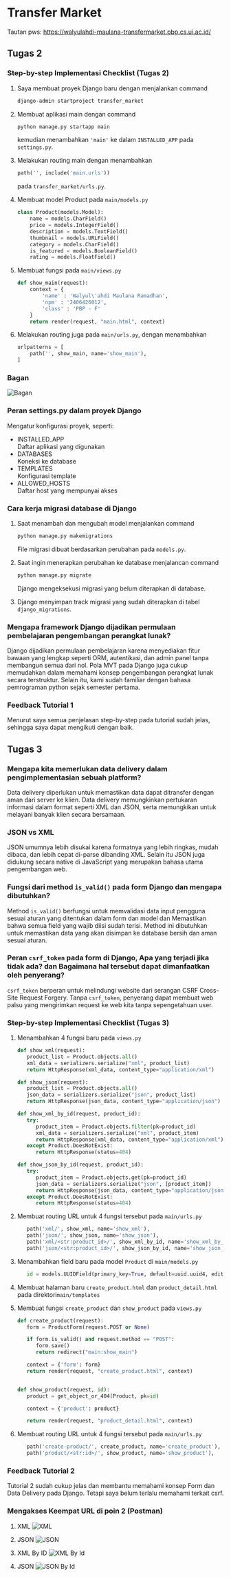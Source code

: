 # Transfer Market

Tautan pws: https://walyulahdi-maulana-transfermarket.pbp.cs.ui.ac.id/

## Tugas 2

### Step-by-step Implementasi Checklist (Tugas 2)

1. Saya membuat proyek Django baru dengan menjalankan command

   ```bash
   django-admin startproject transfer_market
   ```

2. Membuat aplikasi main dengan command

   ```bash
   python manage.py startapp main
   ```

   kemudian menambahkan `'main'` ke dalam `INSTALLED_APP` pada `settings.py`.

3. Melakukan routing main dengan menambahkan

   ```python
   path('', include('main.urls'))
   ```

   pada `transfer_market/urls.py`.

4. Membuat model Product pada `main/models.py`

   ```python
   class Product(models.Model):
       name = models.CharField()
       price = models.IntegerField()
       description = models.TextField()
       thumbnail = models.URLField()
       category = models.CharField()
       is_featured = models.BooleanField()
       rating = models.FloatField()
   ```

5. Membuat fungsi pada `main/views.py`
   ```python
   def show_main(request):
       context = {
           'name' : 'Walyul\'ahdi Maulana Ramadhan',
           'npm' : '2406426012',
           'class' : 'PBP - F'
       }
       return render(request, "main.html", context)
   ```
6. Melakukan routing juga pada `main/urls.py`, dengan menambahkan
   ```python
   urlpatterns = [
       path('', show_main, name='show_main'),
   ]
   ```

### Bagan

![Bagan](assets/readme/bagan.png)

### Peran settings.py dalam proyek Django

Mengatur konfigurasi proyek, seperti:

- INSTALLED_APP  
  Daftar aplikasi yang digunakan
- DATABASES  
  Koneksi ke database
- TEMPLATES  
  Konfigurasi template
- ALLOWED_HOSTS  
  Daftar host yang mempunyai akses

### Cara kerja migrasi database di Django

1. Saat menambah dan mengubah model menjalankan command

   ```bash
   python manage.py makemigrations
   ```

   File migrasi dibuat berdasarkan perubahan pada `models.py`.

2. Saat ingin menerapkan perubahan ke database menjalancan command

   ```bash
   python manage.py migrate
   ```

   Django mengeksekusi migrasi yang belum diterapkan di database.

3. Django menyimpan track migrasi yang sudah diterapkan di tabel `django_migrations`.

### Mengapa framework Django dijadikan permulaan pembelajaran pengembangan perangkat lunak?

Django dijadikan permulaan pembelajaran karena menyediakan fitur bawaan yang lengkap seperti ORM, autentikasi, dan admin panel tanpa membangun semua dari nol. Pola MVT pada Django juga cukup memudahkan dalam memahami konsep pengembangan perangkat lunak secara terstruktur. Selain itu, kami sudah familiar dengan bahasa pemrograman python sejak semester pertama.

### Feedback Tutorial 1

Menurut saya semua penjelasan step-by-step pada tutorial sudah jelas, sehingga saya dapat mengikuti dengan baik.

## Tugas 3

### Mengapa kita memerlukan data delivery dalam pengimplementasian sebuah platform?

Data delivery diperlukan untuk memastikan data dapat ditransfer dengan aman dari server ke klien. Data delivery memungkinkan pertukaran informasi dalam format seperti XML dan JSON, serta memungkikan untuk melayani banyak klien secara bersamaan.

### JSON vs XML

JSON umumnya lebih disukai karena formatnya yang lebih ringkas, mudah dibaca, dan lebih cepat di-parse dibanding XML. Selain itu JSON juga didukung secara native di JavaScript yang merupakan bahasa utama pengembangan web.

### Fungsi dari method `is_valid()` pada form Django dan mengapa dibutuhkan?

Method `is_valid()` berfungsi untuk memvalidasi data input pengguna sesuai aturan yang ditentukan dalam form dan model dan Memastikan bahwa semua field yang wajib diisi sudah terisi. Method ini dibutuhkan untuk memastikan data yang akan disimpan ke database bersih dan aman sesuai aturan.

### Peran `csrf_token` pada form di Django, Apa yang terjadi jika tidak ada? dan Bagaimana hal tersebut dapat dimanfaatkan oleh penyerang?

`csrf_token` berperan untuk melindungi website dari serangan CSRF Cross-Site Request Forgery. Tanpa `csrf_token`, penyerang dapat membuat web palsu yang mengirimkan request ke web kita tanpa sepengetahuan user. 

### Step-by-step Implementasi Checklist (Tugas 3)

1. Menambahkan 4 fungsi baru pada `views.py`

   ```python
   def show_xml(request):
      product_list = Product.objects.all()
      xml_data = serializers.serialize("xml", product_list)
      return HttpResponse(xml_data, content_type="application/xml")

   def show_json(request):
      product_list = Product.objects.all()
      json_data = serializers.serialize("json", product_list)
      return HttpResponse(json_data, content_type="application/json")

   def show_xml_by_id(request, product_id):
      try:
         product_item = Product.objects.filter(pk=product_id)
         xml_data = serializers.serialize("xml", product_item)
         return HttpResponse(xml_data, content_type="application/xml")
      except Product.DoesNotExist:
         return HttpResponse(status=404)

   def show_json_by_id(request, product_id):
      try:
         product_item = Product.objects.get(pk=product_id)
         json_data = serializers.serialize("json", [product_item])
         return HttpResponse(json_data, content_type="application/json")
      except Product.DoesNotExist:
         return HttpResponse(status=404)
   ```

2. Membuat routing URL untuk 4 fungsi tersebut pada `main/urls.py`

   ```python
      path('xml/', show_xml, name='show_xml'),
      path('json/', show_json, name='show_json'),
      path('xml/<str:product_id>/', show_xml_by_id, name='show_xml_by_id'),
      path('json/<str:product_id>/', show_json_by_id, name='show_json_by_id'),
   ```

3. Menambahkan field baru pada model `Product` di `main/models.py`

   ```python
      id = models.UUIDField(primary_key=True, default=uuid.uuid4, editable=False)
   ```

4. Membuat halaman baru `create_product.html` dan `product_detail.html` pada direktori`main/templates`

5. Membuat fungsi `create_product` dan `show_product` pada `views.py`

   ```python
   def create_product(request):
      form = ProductForm(request.POST or None)

      if form.is_valid() and request.method == "POST":
         form.save()
         return redirect("main:show_main")

      context = {'form': form}
      return render(request, "create_product.html", context)


   def show_product(request, id):
      product = get_object_or_404(Product, pk=id)

      context = {'product': product}

      return render(request, "product_detail.html", context)
    ```

6. Membuat routing URL untuk 4 fungsi tersebut pada `main/urls.py`

   ```python
      path('create-product/', create_product, name='create_product'),
      path('product/<str:id>/', show_product, name='show_product'),
   ```

### Feedback Tutorial 2

Tutorial 2 sudah cukup jelas dan membantu memahami konsep Form dan Data Delivery pada Django. Tetapi saya belum terlalu memahami terkait csrf.

### Mengakses Keempat URL di poin 2 (Postman)

1. XML
   ![XML](assets/readme/postman_xml.png)

2. JSON
   ![JSON](assets/readme/postman_json.png)

3. XML By ID
   ![XML By Id](assets/readme/postman_xml_by_id.png)

4. JSON
   ![JSON By Id](assets/readme/postman_json_by_id.png)
